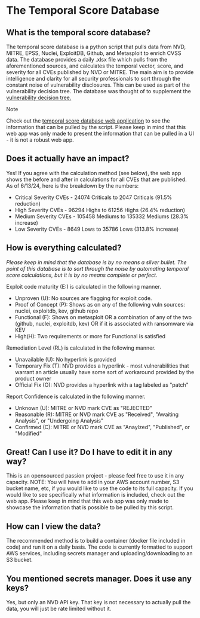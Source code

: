 # The Temporal Score Database

## What is the temporal score database?
The temporal score database is a python script that pulls data from NVD, MITRE, EPSS, Nuclei, ExploitDB, Github, and Metasploit to enrich CVSS data. The database provides a daily .xlsx file which pulls from the aforementioned sources, and calculates the temporal vector, score, and severity for all CVEs published by NVD or MITRE. The main aim is to provide intelligence and clarity for all security professionals to sort through the constant noise of vulnerability disclosures. This can be used as part of the vulnerability decision tree. The database was thought of to supplement the [vulnerability decision tree.](https://github.com/mmmporkbelly/vulnerability_decision_tree/blob/main/README.md)

> [!NOTE]
> Check out the [temporal score database web application](https://temporalscoredatabase.com/) to see the information that can be pulled by the script. Please keep in mind that this web app was only made to present the information that can be pulled in a UI - it is not a robust web app.

## Does it actually have an impact?
Yes! If you agree with the calculation method (see below), the web app shows the before and after in calculations for all CVEs that are published. As of 6/13/24, here is the breakdown by the numbers:

 - Critical Severity CVEs - 24074 Criticals to 2047 Criticals (91.5% reduction)
 - High Severity CVEs - 96294 Highs to 61256 Highs (26.4% reduction)
 - Medium Severity CVEs - 105458 Mediums to 135332 Mediums (28.3% increase)
 - Low Severity CVEs - 8649 Lows to 35786 Lows (313.8% increase)

## How is everything calculated?
*Please keep in mind that the database is by no means a silver bullet. The point of this database is to sort through the noise by automating temporal score calculations, but it is by no means complete or perfect.*
 
 Exploit code maturity (E:) is calculated in the following manner. 
 - Unproven (U): No sources are flagging for exploit code. 
 - Proof of Concept (P): Shows as on any of the following vuln sources: 
 nuclei, exploitdb, kev, github repo 
 - Functional (F): Shows on metasploit OR a combination of any of the two (github, 
 nuclei, exploitdb, kev) OR if it is associated with ransomware via KEV 
 - High(H): Two requirements or more for Functional is satisfied
 
 Remediation Level (RL) is calculated in the following manner.
 - Unavailable (U): No hyperlink is provided
 - Temporary Fix (T): NVD provides a hyperlink - most vulnerabilities that warrant an article usually have
 some sort of workaround provided by the product owner
 - Official Fix (O): NVD provides a hyperlink with a tag labeled as "patch"
 
 Report Confidence is calculated in the following manner.
 - Unknown (U): MITRE or NVD mark CVE as "REJECTED"
 - Reasonable (R): MITRE or NVD mark CVE as "Received", "Awaiting Analysis", or "Undergoing Analysis"
 - Confirmed (C): MITRE or NVD mark CVE as "Anaylzed", "Published", or "Modified"

## Great! Can I use it? Do I have to edit it in any way?
This is an opensourced passion project - please feel free to use it in any capacity. NOTE: You will have to add in your AWS account number, S3 bucket name, etc, if you would like to use the code to its full capacity. If you would like to see specifically what information is included, check out the web app. Please keep in mind that this web app was only made to showcase the information that is possible to be pulled by this script.


## How can I view the data?
The recommended method is to build a container (docker file included in code) and run it on a daily basis. The code is currently formatted to support AWS services, including secrets manager and uploading/downloading to an S3 bucket.

## You mentioned secrets manager. Does it use any keys?
Yes, but only an NVD API key. That key is not necessary to actually pull the data, you will just be rate limited without it. 
